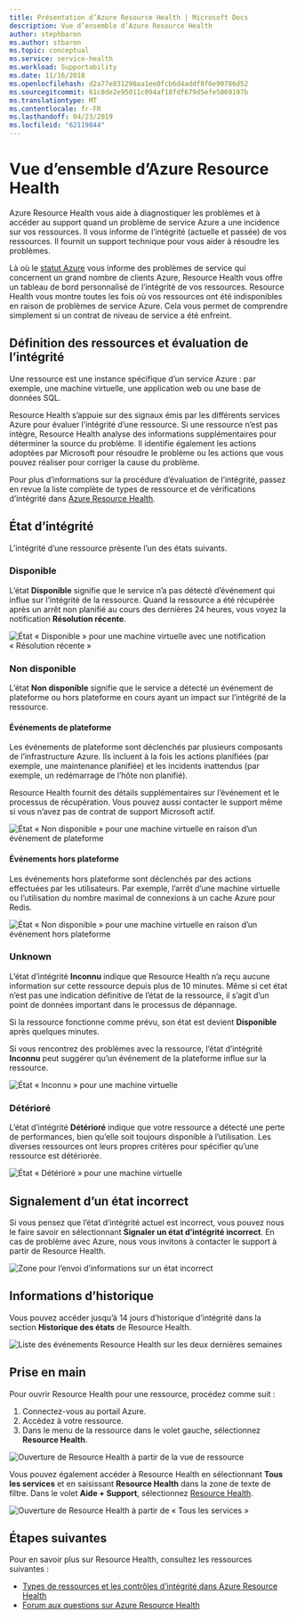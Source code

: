 ```yaml
---
title: Présentation d’Azure Resource Health | Microsoft Docs
description: Vue d’ensemble d’Azure Resource Health
author: stephbaron
ms.author: stbaron
ms.topic: conceptual
ms.service: service-health
ms.workload: Supportability
ms.date: 11/16/2018
ms.openlocfilehash: d2a77e831290aa1ee0fcb6d4addf8f6e90786d52
ms.sourcegitcommit: 61c8de2e95011c094af18fdf679d5efe5069197b
ms.translationtype: MT
ms.contentlocale: fr-FR
ms.lasthandoff: 04/23/2019
ms.locfileid: "62119844"
---
```

# <a name="azure-resource-health-overview"></a>Vue d’ensemble d’Azure Resource Health
 
Azure Resource Health vous aide à diagnostiquer les problèmes et à accéder au support quand un problème de service Azure a une incidence sur vos ressources. Il vous informe de l’intégrité (actuelle et passée) de vos ressources. Il fournit un support technique pour vous aider à résoudre les problèmes.

Là où le [statut Azure](https://status.azure.com) vous informe des problèmes de service qui concernent un grand nombre de clients Azure, Resource Health vous offre un tableau de bord personnalisé de l’intégrité de vos ressources. Resource Health vous montre toutes les fois où vos ressources ont été indisponibles en raison de problèmes de service Azure. Cela vous permet de comprendre simplement si un contrat de niveau de service a été enfreint. 

## <a name="resource-definition-and-health-assessment"></a>Définition des ressources et évaluation de l’intégrité
Une ressource est une instance spécifique d’un service Azure : par exemple, une machine virtuelle, une application web ou une base de données SQL.

Resource Health s’appuie sur des signaux émis par les différents services Azure pour évaluer l’intégrité d’une ressource. Si une ressource n’est pas intègre, Resource Health analyse des informations supplémentaires pour déterminer la source du problème. Il identifie également les actions adoptées par Microsoft pour résoudre le problème ou les actions que vous pouvez réaliser pour corriger la cause du problème. 

Pour plus d’informations sur la procédure d’évaluation de l’intégrité, passez en revue la liste complète de types de ressource et de vérifications d’intégrité dans [Azure Resource Health](resource-health-checks-resource-types.md).

## <a name="health-status"></a>État d’intégrité
L’intégrité d’une ressource présente l’un des états suivants.

### <a name="available"></a>Disponible
L’état **Disponible** signifie que le service n’a pas détecté d’événement qui influe sur l’intégrité de la ressource. Quand la ressource a été récupérée après un arrêt non planifié au cours des dernières 24 heures, vous voyez la notification **Résolution récente**.

![État « Disponible » pour une machine virtuelle avec une notification « Résolution récente »](./media/resource-health-overview/Available.png)

### <a name="unavailable"></a>Non disponible
L’état **Non disponible** signifie que le service a détecté un événement de plateforme ou hors plateforme en cours ayant un impact sur l’intégrité de la ressource.

#### <a name="platform-events"></a>Événements de plateforme
Les événements de plateforme sont déclenchés par plusieurs composants de l’infrastructure Azure. Ils incluent à la fois les actions planifiées (par exemple, une maintenance planifiée) et les incidents inattendus (par exemple, un redémarrage de l’hôte non planifié).

Resource Health fournit des détails supplémentaires sur l’événement et le processus de récupération. Vous pouvez aussi contacter le support même si vous n’avez pas de contrat de support Microsoft actif.

![État « Non disponible » pour une machine virtuelle en raison d’un événement de plateforme](./media/resource-health-overview/Unavailable.png)

#### <a name="non-platform-events"></a>Événements hors plateforme
Les événements hors plateforme sont déclenchés par des actions effectuées par les utilisateurs. Par exemple, l’arrêt d’une machine virtuelle ou l’utilisation du nombre maximal de connexions à un cache Azure pour Redis.

![État « Non disponible » pour une machine virtuelle en raison d’un événement hors plateforme](./media/resource-health-overview/Unavailable_NonPlatform.png)

### <a name="unknown"></a>Unknown
L’état d’intégrité **Inconnu** indique que Resource Health n’a reçu aucune information sur cette ressource depuis plus de 10 minutes. Même si cet état n’est pas une indication définitive de l’état de la ressource, il s’agit d’un point de données important dans le processus de dépannage.

Si la ressource fonctionne comme prévu, son état est devient **Disponible** après quelques minutes.

Si vous rencontrez des problèmes avec la ressource, l’état d’intégrité **Inconnu** peut suggérer qu’un événement de la plateforme influe sur la ressource.

![État « Inconnu » pour une machine virtuelle](./media/resource-health-overview/Unknown.png)

### <a name="degraded"></a>Détérioré
L’état d’intégrité **Détérioré** indique que votre ressource a détecté une perte de performances, bien qu’elle soit toujours disponible à l’utilisation.
Les diverses ressources ont leurs propres critères pour spécifier qu’une ressource est détériorée.

![État « Détérioré » pour une machine virtuelle](./media/resource-health-overview/degraded.png)

## <a name="reporting-an-incorrect-status"></a>Signalement d’un état incorrect
Si vous pensez que l’état d’intégrité actuel est incorrect, vous pouvez nous le faire savoir en sélectionnant **Signaler un état d’intégrité incorrect**. En cas de problème avec Azure, nous vous invitons à contacter le support à partir de Resource Health. 

![Zone pour l’envoi d’informations sur un état incorrect](./media/resource-health-overview/incorrect-status.png)

## <a name="historical-information"></a>Informations d’historique
Vous pouvez accéder jusqu’à 14 jours d’historique d’intégrité dans la section **Historique des états** de Resource Health. 

![Liste des événements Resource Health sur les deux dernières semaines](./media/resource-health-overview/history-blade.png)

## <a name="getting-started"></a>Prise en main
Pour ouvrir Resource Health pour une ressource, procédez comme suit :
1.  Connectez-vous au portail Azure.
2.  Accédez à votre ressource.
3.  Dans le menu de la ressource dans le volet gauche, sélectionnez **Resource Health**.

![Ouverture de Resource Health à partir de la vue de ressource](./media/resource-health-overview/from-resource-blade.png)

Vous pouvez également accéder à Resource Health en sélectionnant **Tous les services** et en saisissant **Resource Health** dans la zone de texte de filtre. Dans le volet **Aide + Support**, sélectionnez [Resource Health](https://ms.portal.azure.com/#blade/Microsoft_Azure_Monitoring/AzureMonitoringBrowseBlade/resourceHealth).

![Ouverture de Resource Health à partir de « Tous les services »](./media/resource-health-overview/FromOtherServices.png)

## <a name="next-steps"></a>Étapes suivantes

Pour en savoir plus sur Resource Health, consultez les ressources suivantes :
-  [Types de ressources et les contrôles d’intégrité dans Azure Resource Health](resource-health-checks-resource-types.md)
-  [Forum aux questions sur Azure Resource Health](resource-health-faq.md)




